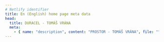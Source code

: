 ```yaml
---
# Netlify identifier
title: En (English) home page meta data
head:
  title: DURACEL - TOMÁŠ VRÁNA
  meta:
    - { name: "description", content: "PROSTOR - TOMÁŠ VRÁNA", file: "" }
---
```

